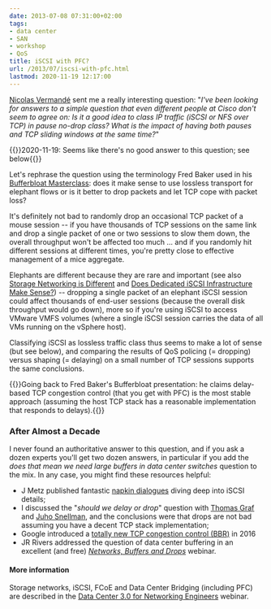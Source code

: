 ```yaml
---
date: 2013-07-08 07:31:00+02:00
tags:
- data center
- SAN
- workshop
- QoS
title: iSCSI with PFC?
url: /2013/07/iscsi-with-pfc.html
lastmod: 2020-11-19 12:17:00
---
```

[Nicolas Vermandé](http://uk.linkedin.com/in/vnicolas) sent me a really interesting question: "*I\'ve been looking for answers to a simple question that even different people at Cisco don\'t seem to agree on: Is it a good idea to class IP traffic (iSCSI or NFS over TCP) in pause no-drop class? What is the impact of having both pauses and TCP sliding windows at the same time?*"
<!--more-->
{{<note update>}}2020-11-19: Seems like there's no good answer to this question; see below{{</note>}}

Let's rephrase the question using the terminology Fred Baker used in his [Bufferbloat Masterclass](http://staff.science.uva.nl/~delaat/news/2012-09-27/Bufferbloat_Masterclass.pdf): does it make sense to use lossless transport for elephant flows or is it better to drop packets and let TCP cope with packet loss?

It's definitely not bad to randomly drop an occasional TCP packet of a mouse session -- if you have thousands of TCP sessions on the same link and drop a single packet of one or two sessions to slow them down, the overall throughput won't be affected too much \... and if you randomly hit different sessions at different times, you're pretty close to effective management of a mice aggregate.

Elephants are different because they are rare and important (see also [Storage Networking is Different](https://blog.ipspace.net/2010/08/storage-networking-is-different.html) and [Does Dedicated iSCSI Infrastructure Make Sense?](https://blog.ipspace.net/2013/03/does-dedicated-iscsi-infrastructure.html)) -- dropping a single packet of an elephant iSCSI session could affect thousands of end-user sessions (because the overall disk throughput would go down), more so if you're using iSCSI to access VMware VMFS volumes (where a single iSCSI session carries the data of all VMs running on the vSphere host). 

Classifying iSCSI as lossless traffic class thus seems to make a lot of sense (but see below), and comparing the results of QoS policing (= dropping) versus shaping (= delaying) on a small number of TCP sessions supports the same conclusions.

{{<note info>}}Going back to Fred Baker's Bufferbloat presentation: he claims delay-based TCP congestion control (that you get with PFC) is the most stable approach (assuming the host TCP stack has a reasonable implementation that responds to delays).{{</note>}}

### After Almost a Decade

I never found an authoritative answer to this question, and if you ask a dozen experts you'll get two dozen answers, in particular if you add the _does that mean we need large buffers in data center switches_ question to the mix. In any case, you might find these resources helpful:

* J Metz published fantastic [napkin dialogues](https://blogs.cisco.com/datacenter/the-napkin-dialogues-lossless-iscsi) diving deep into iSCSI details;
* I discussed the "_should we delay or drop_" question with [Thomas Graf](https://blog.ipspace.net/2017/03/tcp-in-data-center-and-beyond-on.html) and [Juho Snellman](https://blog.ipspace.net/2017/01/to-drop-or-to-delay-thats-question-on.html), and the conclusions were that drops are not bad assuming you have a decent TCP stack implementation;
* Google introduced a [totally new TCP congestion control (BBR)](https://blog.acolyer.org/2017/03/31/bbr-congestion-based-congestion-control/) in 2016
* JR Rivers addressed the question of data center buffering in an excellent (and free) *[Networks, Buffers and Drops](https://www.ipspace.net/Networks,_Buffers,_and_Drops)* webinar.

#### More information

Storage networks, iSCSI, FCoE and Data Center Bridging (including PFC) are described in the [Data Center 3.0 for Networking Engineers](http://www.ipspace.net/Data_Center_3.0_for_Networking_Engineers) webinar.
